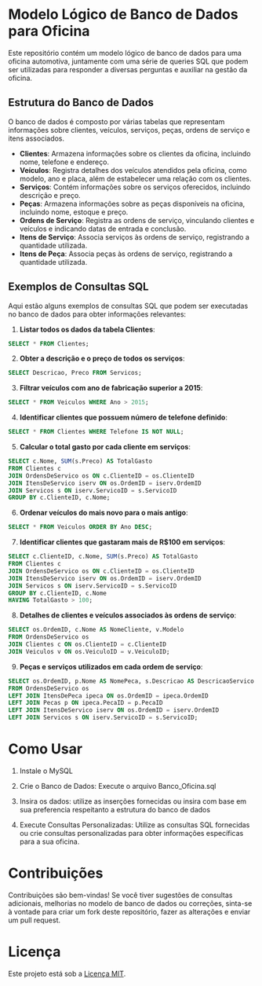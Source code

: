 # Modelo Lógico de Banco de Dados para Oficina 
Este repositório contém um modelo lógico de banco de dados para uma oficina automotiva, juntamente com uma série de queries SQL que podem ser utilizadas para responder a diversas perguntas e auxiliar na gestão da oficina.

## Estrutura do Banco de Dados 
O banco de dados é composto por várias tabelas que representam informações sobre clientes, veículos, serviços, peças, ordens de serviço e itens associados.
-  **Clientes**: Armazena informações sobre os clientes da oficina, incluindo nome, telefone e endereço.
-  **Veículos**: Registra detalhes dos veículos atendidos pela oficina, como modelo, ano e placa, além de estabelecer uma relação com os clientes.
-  **Serviços**: Contém informações sobre os serviços oferecidos, incluindo descrição e preço.
-  **Peças**: Armazena informações sobre as peças disponíveis na oficina, incluindo nome, estoque e preço.
-  **Ordens de Serviço**: Registra as ordens de serviço, vinculando clientes e veículos e indicando datas de entrada e conclusão.
-  **Itens de Serviço**: Associa serviços às ordens de serviço, registrando a quantidade utilizada.
-  **Itens de Peça**: Associa peças às ordens de serviço, registrando a quantidade utilizada.
## Exemplos de Consultas SQL 
Aqui estão alguns exemplos de consultas SQL que podem ser executadas no banco de dados para obter informações relevantes: 
1.  **Listar todos os dados da tabela Clientes**: 
```sql
SELECT * FROM Clientes;
```
2. **Obter a descrição e o preço de todos os serviços**:
```sql  
SELECT Descricao, Preco FROM Servicos;
```
3. **Filtrar veículos com ano de fabricação superior a 2015**:
```sql
SELECT * FROM Veiculos WHERE Ano > 2015;
```
4. **Identificar clientes que possuem número de telefone definido**:
```sql
SELECT * FROM Clientes WHERE Telefone IS NOT NULL;
```

5. **Calcular o total gasto por cada cliente em serviços**:
```sql
SELECT c.Nome, SUM(s.Preco) AS TotalGasto
FROM Clientes c
JOIN OrdensDeServico os ON c.ClienteID = os.ClienteID
JOIN ItensDeServico iserv ON os.OrdemID = iserv.OrdemID
JOIN Servicos s ON iserv.ServicoID = s.ServicoID
GROUP BY c.ClienteID, c.Nome;
```

6. **Ordenar veículos do mais novo para o mais antigo**:
```sql
SELECT * FROM Veiculos ORDER BY Ano DESC;
```

7. **Identificar clientes que gastaram mais de R$100 em serviços**:
```sql
SELECT c.ClienteID, c.Nome, SUM(s.Preco) AS TotalGasto
FROM Clientes c
JOIN OrdensDeServico os ON c.ClienteID = os.ClienteID
JOIN ItensDeServico iserv ON os.OrdemID = iserv.OrdemID
JOIN Servicos s ON iserv.ServicoID = s.ServicoID
GROUP BY c.ClienteID, c.Nome
HAVING TotalGasto > 100;
```
8. **Detalhes de clientes e veículos associados às ordens de serviço**:
```sql
SELECT os.OrdemID, c.Nome AS NomeCliente, v.Modelo
FROM OrdensDeServico os
JOIN Clientes c ON os.ClienteID = c.ClienteID
JOIN Veiculos v ON os.VeiculoID = v.VeiculoID;
```
9. **Peças e serviços utilizados em cada ordem de serviço**:
```sql
SELECT os.OrdemID, p.Nome AS NomePeca, s.Descricao AS DescricaoServico
FROM OrdensDeServico os
LEFT JOIN ItensDePeca ipeca ON os.OrdemID = ipeca.OrdemID
LEFT JOIN Pecas p ON ipeca.PecaID = p.PecaID
LEFT JOIN ItensDeServico iserv ON os.OrdemID = iserv.OrdemID
LEFT JOIN Servicos s ON iserv.ServicoID = s.ServicoID;
```
# Como Usar
1. Instale o MySQL

2. Crie o Banco de Dados: Execute o arquivo Banco_Oficina.sql

3. Insira os dados: utilize as inserções fornecidas ou insira com base em sua preferencia respeitanto a estrutura do banco de dados 

4. Execute Consultas Personalizadas: Utilize as consultas SQL fornecidas ou crie consultas personalizadas para obter informações específicas para a sua oficina.

# Contribuições
Contribuições são bem-vindas! Se você tiver sugestões de consultas adicionais, melhorias no modelo de banco de dados ou correções, sinta-se à vontade para criar um fork deste repositório, fazer as alterações e enviar um pull request.

# Licença
Este projeto está sob a [Licença MIT](https://opensource.org/licenses/MIT).

